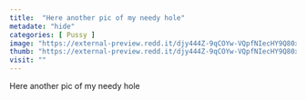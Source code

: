 ```yaml
---
title:  "Here another pic of my needy hole"
metadate: "hide"
categories: [ Pussy ]
image: "https://external-preview.redd.it/djy444Z-9qCOYw-VQpfNIecHY9Q80xCRa3XNvXNYMHU.jpg?auto=webp&s=64125ee23f14482b6065762830fb80266dfc0113"
thumb: "https://external-preview.redd.it/djy444Z-9qCOYw-VQpfNIecHY9Q80xCRa3XNvXNYMHU.jpg?width=1080&crop=smart&auto=webp&s=3086b9598fd8b3db7756c80e04cf6868a2b8f4c5"
visit: ""
---
```

Here another pic of my needy hole
